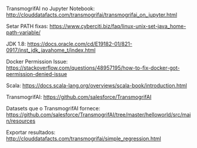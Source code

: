TransmogrifAI no Jupyter Notebook:
http://clouddatafacts.com/transmogrifai/transmogrifai_on_jupyter.html

Setar PATH fixas:
https://www.cyberciti.biz/faq/linux-unix-set-java_home-path-variable/

JDK 1.8:
https://docs.oracle.com/cd/E19182-01/821-0917/inst_jdk_javahome_t/index.html

Docker Permission Issue:
https://stackoverflow.com/questions/48957195/how-to-fix-docker-got-permission-denied-issue

Scala:
https://docs.scala-lang.org/overviews/scala-book/introduction.html

TransmogrifAI:
https://github.com/salesforce/TransmogrifAI

Datasets que o TransmogrifAI fornece:
https://github.com/salesforce/TransmogrifAI/tree/master/helloworld/src/main/resources

Exportar resultados:
http://clouddatafacts.com/transmogrifai/simple_regression.html

